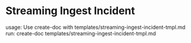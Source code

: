 # Streaming Ingest Incident

usage: Use create-doc with templates/streaming-ingest-incident-tmpl.md
run: create-doc templates/streaming-ingest-incident-tmpl.md
